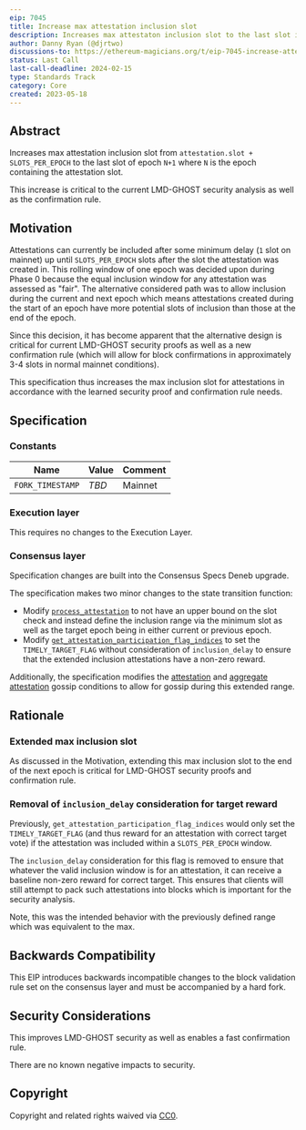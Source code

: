 ```yaml
---
eip: 7045
title: Increase max attestation inclusion slot
description: Increases max attestaton inclusion slot to the last slot in `N+1` where `N` is the epoch containing the attestation's slot.
author: Danny Ryan (@djrtwo)
discussions-to: https://ethereum-magicians.org/t/eip-7045-increase-attestation-slot-inclusion-range/14342
status: Last Call
last-call-deadline: 2024-02-15
type: Standards Track
category: Core
created: 2023-05-18
---
```


## Abstract

Increases max attestation inclusion slot from `attestation.slot + SLOTS_PER_EPOCH` to the last slot of epoch `N+1` where `N` is the epoch containing the attestation slot.

This increase is critical to the current LMD-GHOST security analysis as well as the confirmation rule.

## Motivation

Attestations can currently be included after some minimum delay (`1` slot on mainnet) up until `SLOTS_PER_EPOCH` slots after the slot the attestation was created in. This rolling window of one epoch was decided upon during Phase 0 because the equal inclusion window for any attestation was assessed as "fair". The alternative considered path was to allow inclusion during the current and next epoch which means attestations created during the start of an epoch have more potential slots of inclusion than those at the end of the epoch.

Since this decision, it has become apparent that the alternative design is critical for current LMD-GHOST security proofs as well as a new confirmation rule (which will allow for block confirmations in approximately 3-4 slots in normal mainnet conditions).

This specification thus increases the max inclusion slot for attestations in accordance with the learned security proof and confirmation rule needs.

## Specification

### Constants

| Name | Value | Comment |
| - | - | - |
|`FORK_TIMESTAMP` | *TBD* | Mainnet |

### Execution layer

This requires no changes to the Execution Layer.

### Consensus layer

Specification changes are built into the Consensus Specs Deneb upgrade.

The specification makes two minor changes to the state transition function:

* Modify [`process_attestation`](https://github.com/ethereum/consensus-specs/blob/95f36d99cf4aa59974da06af24ef9a7c12d3c301/specs/deneb/beacon-chain.md#modified-process_attestation) to not have an upper bound on the slot check and instead define the inclusion range via the minimum slot as well as the target epoch being in either current or previous epoch.
* Modify [`get_attestation_participation_flag_indices`](https://github.com/ethereum/consensus-specs/blob/95f36d99cf4aa59974da06af24ef9a7c12d3c301/specs/deneb/beacon-chain.md#modified-get_attestation_participation_flag_indices) to set the `TIMELY_TARGET_FLAG` without consideration of `inclusion_delay` to ensure that the extended inclusion attestations have a non-zero reward.

Additionally, the specification modifies the [attestation](https://github.com/ethereum/consensus-specs/blob/95f36d99cf4aa59974da06af24ef9a7c12d3c301/specs/deneb/p2p-interface.md#beacon_attestation_subnet_id) and [aggregate attestation](https://github.com/ethereum/consensus-specs/blob/95f36d99cf4aa59974da06af24ef9a7c12d3c301/specs/deneb/p2p-interface.md#beacon_aggregate_and_proof) gossip conditions to allow for gossip during this extended range.

## Rationale

### Extended max inclusion slot

As discussed in the Motivation, extending this max inclusion slot to the end of the next epoch is critical for LMD-GHOST security proofs and confirmation rule.

### Removal of `inclusion_delay` consideration for target reward

Previously, `get_attestation_participation_flag_indices` would only set the `TIMELY_TARGET_FLAG` (and thus reward for an attestation with correct target vote) if the attestation was included within a `SLOTS_PER_EPOCH` window.

The `inclusion_delay` consideration for this flag is removed to ensure that whatever the valid inclusion window is for an attestation, it can receive a baseline non-zero reward for correct target. This ensures that clients will still attempt to pack such attestations into blocks which is important for the security analysis.

Note, this was the intended behavior with the previously defined range which was equivalent to the max.

## Backwards Compatibility

This EIP introduces backwards incompatible changes to the block validation rule set on the consensus layer and must be accompanied by a hard fork.

## Security Considerations

This improves LMD-GHOST security as well as enables a fast confirmation rule.

There are no known negative impacts to security.

## Copyright

Copyright and related rights waived via [CC0](../LICENSE.md).

